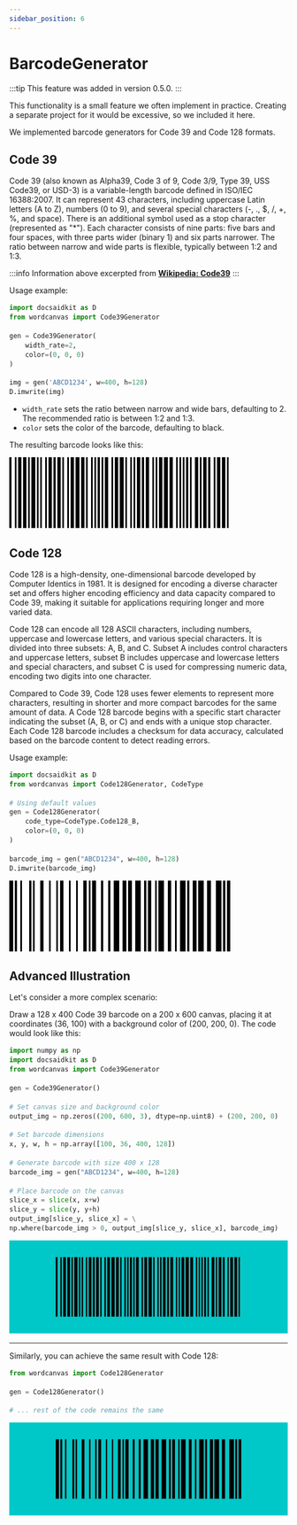 ```yaml
---
sidebar_position: 6
---
```


# BarcodeGenerator

:::tip
This feature was added in version 0.5.0.
:::

This functionality is a small feature we often implement in practice. Creating a separate project for it would be excessive, so we included it here.

We implemented barcode generators for Code 39 and Code 128 formats.

## Code 39

Code 39 (also known as Alpha39, Code 3 of 9, Code 3/9, Type 39, USS Code39, or USD-3) is a variable-length barcode defined in ISO/IEC 16388:2007. It can represent 43 characters, including uppercase Latin letters (A to Z), numbers (0 to 9), and several special characters (-, ., $, /, +, %, and space). There is an additional symbol used as a stop character (represented as "\*"). Each character consists of nine parts: five bars and four spaces, with three parts wider (binary 1) and six parts narrower. The ratio between narrow and wide parts is flexible, typically between 1:2 and 1:3.

:::info
Information above excerpted from [**Wikipedia: Code39**](https://en.wikipedia.org/wiki/Code39)
:::

Usage example:

```python
import docsaidkit as D
from wordcanvas import Code39Generator

gen = Code39Generator(
    width_rate=2,
    color=(0, 0, 0)
)

img = gen('ABCD1234', w=400, h=128)
D.imwrite(img)
```

- `width_rate` sets the ratio between narrow and wide bars, defaulting to 2. The recommended ratio is between 1:2 and 1:3.
- `color` sets the color of the barcode, defaulting to black.

The resulting barcode looks like this:

![code39 example](./resources/code39_example.jpg)

## Code 128

Code 128 is a high-density, one-dimensional barcode developed by Computer Identics in 1981. It is designed for encoding a diverse character set and offers higher encoding efficiency and data capacity compared to Code 39, making it suitable for applications requiring longer and more varied data.

Code 128 can encode all 128 ASCII characters, including numbers, uppercase and lowercase letters, and various special characters. It is divided into three subsets: A, B, and C. Subset A includes control characters and uppercase letters, subset B includes uppercase and lowercase letters and special characters, and subset C is used for compressing numeric data, encoding two digits into one character.

Compared to Code 39, Code 128 uses fewer elements to represent more characters, resulting in shorter and more compact barcodes for the same amount of data. A Code 128 barcode begins with a specific start character indicating the subset (A, B, or C) and ends with a unique stop character. Each Code 128 barcode includes a checksum for data accuracy, calculated based on the barcode content to detect reading errors.

Usage example:

```python
import docsaidkit as D
from wordcanvas import Code128Generator, CodeType

# Using default values
gen = Code128Generator(
    code_type=CodeType.Code128_B,
    color=(0, 0, 0)
)

barcode_img = gen("ABCD1234", w=400, h=128)
D.imwrite(barcode_img)
```

![code128 example](./resources/code128_example.jpg)

## Advanced Illustration

Let's consider a more complex scenario:

Draw a 128 x 400 Code 39 barcode on a 200 x 600 canvas, placing it at coordinates (36, 100) with a background color of (200, 200, 0). The code would look like this:

```python
import numpy as np
import docsaidkit as D
from wordcanvas import Code39Generator

gen = Code39Generator()

# Set canvas size and background color
output_img = np.zeros((200, 600, 3), dtype=np.uint8) + (200, 200, 0)

# Set barcode dimensions
x, y, w, h = np.array([100, 36, 400, 128])

# Generate barcode with size 400 x 128
barcode_img = gen("ABCD1234", w=400, h=128)

# Place barcode on the canvas
slice_x = slice(x, x+w)
slice_y = slice(y, y+h)
output_img[slice_y, slice_x] = \
np.where(barcode_img > 0, output_img[slice_y, slice_x], barcode_img)
```

![code39 example 1](./resources/code39_example_1.jpg)

---

Similarly, you can achieve the same result with Code 128:

```python
from wordcanvas import Code128Generator

gen = Code128Generator()

# ... rest of the code remains the same

```

![code128 example 1](./resources/code128_example_1.jpg)
